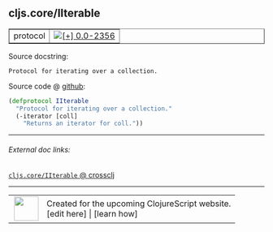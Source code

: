 ## cljs.core/IIterable



 <table border="1">
<tr>
<td>protocol</td>
<td><a href="https://github.com/cljsinfo/cljs-api-docs/tree/0.0-2356"><img valign="middle" alt="[+] 0.0-2356" title="Added in 0.0-2356" src="https://img.shields.io/badge/+-0.0--2356-lightgrey.svg"></a> </td>
</tr>
</table>







Source docstring:

```
Protocol for iterating over a collection.
```


Source code @ [github](https://github.com/clojure/clojurescript/blob/r3211/src/cljs/cljs/core.cljs#L633-L636):

```clj
(defprotocol IIterable
  "Protocol for iterating over a collection."
  (-iterator [coll]
    "Returns an iterator for coll."))
```

<!--
Repo - tag - source tree - lines:

 <pre>
clojurescript @ r3211
└── src
    └── cljs
        └── cljs
            └── <ins>[core.cljs:633-636](https://github.com/clojure/clojurescript/blob/r3211/src/cljs/cljs/core.cljs#L633-L636)</ins>
</pre>

-->

---



###### External doc links:

[`cljs.core/IIterable` @ crossclj](http://crossclj.info/fun/cljs.core.cljs/IIterable.html)<br>

---

 <table>
<tr><td>
<img valign="middle" align="right" width="48px" src="http://i.imgur.com/Hi20huC.png">
</td><td>
Created for the upcoming ClojureScript website.<br>
[edit here] | [learn how]
</td></tr></table>

[edit here]:https://github.com/cljsinfo/cljs-api-docs/blob/master/cljsdoc/cljs.core_IIterable.cljsdoc
[learn how]:https://github.com/cljsinfo/cljs-api-docs/wiki/cljsdoc-files

<!--

This information was too distracting to show to readers, but I'll leave it
commented here since it is helpful to:

- pretty-print the data used to generate this document
- and show how to retrieve that data



The API data for this symbol:

```clj
{:ns "cljs.core",
 :name "IIterable",
 :history [["+" "0.0-2356"]],
 :type "protocol",
 :full-name-encode "cljs.core_IIterable",
 :source {:code "(defprotocol IIterable\n  \"Protocol for iterating over a collection.\"\n  (-iterator [coll]\n    \"Returns an iterator for coll.\"))",
          :title "Source code",
          :repo "clojurescript",
          :tag "r3211",
          :filename "src/cljs/cljs/core.cljs",
          :lines [633 636]},
 :methods [{:name "-iterator",
            :signature ["[coll]"],
            :docstring "Returns an iterator for coll."}],
 :full-name "cljs.core/IIterable",
 :docstring "Protocol for iterating over a collection."}

```

Retrieve the API data for this symbol:

```clj
;; from Clojure REPL
(require '[clojure.edn :as edn])
(-> (slurp "https://raw.githubusercontent.com/cljsinfo/cljs-api-docs/catalog/cljs-api.edn")
    (edn/read-string)
    (get-in [:symbols "cljs.core/IIterable"]))
```

-->

